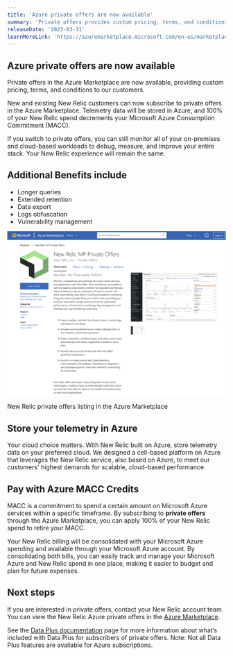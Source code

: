 ```yaml
---
title: 'Azure private offers are now available' 
summary: 'Private offers provides custom pricing, terms, and conditions to our customers.' 
releaseDate: '2023-03-31' 
learnMoreLink: 'https://azuremarketplace.microsoft.com/en-us/marketplace/apps/newrelicinc-privateoffers.nr-privateoffers1?tab=Overview' 
---
```

## Azure private offers are now available

Private offers in the Azure Marketplace are now available, providing custom pricing, terms, and conditions to our customers.

New and existing New Relic customers can now subscribe to private offers in the Azure Marketplace. Telemetry data will be stored in Azure, and 100% of your New Relic spend decrements your Microsoft Azure Consumption Commitment (MACC).

If you switch to private offers, you can still monitor all of your on-premises and cloud-based workloads to debug, measure, and improve your entire stack. Your New Relic experience will remain the same.

## Additional Benefits include
* Longer queries
* Extended retention
* Data export
* Logs obfuscation
* Vulnerability management

![New Relic private offers listing in the Azure Marketplace](./images/Azure-Private-Offers.png "New Relic private offers listing in the Azure Marketplace")
<figcaption>New Relic private offers listing in the Azure Marketplace</figcaption>

## Store your telemetry in Azure
Your cloud choice matters. With New Relic built on Azure, store telemetry data on your preferred cloud.
We designed a cell-based platform on Azure that leverages the New Relic service, also based on Azure, to meet our customers' highest demands for scalable, cloud-based performance.

## Pay with Azure MACC Credits
MACC is a commitment to spend a certain amount on Microsoft Azure services within a specific timeframe. By subscribing to **private offers** through the Azure Marketplace, you can apply 100% of your New Relic spend to retire your MACC.

Your New Relic billing will be consolidated with your Microsoft Azure spending and available through your Microsoft Azure account. By consolidating both bills, you can easily track and manage your Microsoft Azure and New Relic spend in one place, making it easier to budget and plan for future expenses.

## Next steps
If you are interested in private offers, contact your New Relic account team. You can view the New Relic Azure private offers in the [Azure Marketplace](https://azuremarketplace.microsoft.com/en-us/marketplace/apps/newrelicinc-privateoffers.nr-privateoffers1?tab=Overview).

See the [Data Plus documentation](https://docs.newrelic.com/docs/accounts/accounts-billing/new-relic-one-pricing-billing/data-ingest-billing/#data-plus) page for more information about what’s included with Data Plus for subscribers of private offers. Note: Not all Data Plus features are available for Azure subscriptions.
